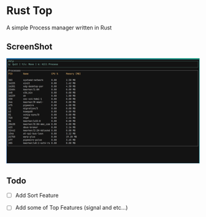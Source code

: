 # Rust Top
A simple Process manager written in Rust


## ScreenShot

![screenshot](./images/image.png)


## Todo


- [ ] Add Sort Feature
- [ ] Add some of Top Features (signal and etc...)

